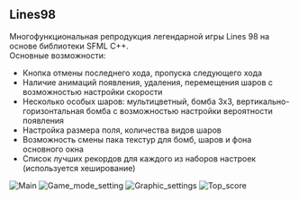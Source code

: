 ## Lines98

Многофункциональная репродукция легендарной игры Lines 98 на основе библиотеки SFML C++.</br>Основные возможности:
* Кнопка отмены последнего хода, пропуска следующего хода
* Наличие анимаций появления, удаления, перемещения шаров с возможностью настройки скорости
* Несколько особых шаров: мультицветный, бомба 3x3, вертикально-горизонтальная бомба с возможностью настройки вероятности появления
* Настройка размера поля, количества видов шаров
* Возможность смены пака текстур для бомб, шаров и фона основного окна
* Список лучших рекордов для каждого из наборов настроек (используется хеширование)

![Main](https://github.com/Irval1337/SFML_Lines98/blob/main/main.png)
![Game_mode_setting](https://github.com/Irval1337/SFML_Lines98/blob/main/game_mode_settings.png)
![Graphic_settings](https://github.com/Irval1337/SFML_Lines98/blob/main/game_mode_settings.png)
![Top_score](https://github.com/Irval1337/SFML_Lines98/blob/main/top_scores.png)
